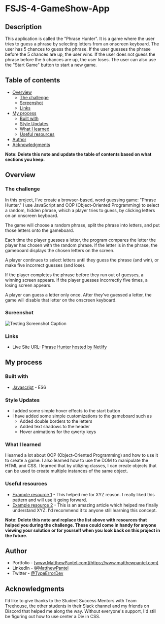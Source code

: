 # FSJS-4-GameShow-App

## Description

This application is called the "Phrase Hunter". It is a game where the user tries to guess a phrase by selecting letters from an onscreen keyboard. The user has 5 chances to guess the phrase. If the user guesses the phrase before the 5 chances are up, the user wins. If the user does not guess the phrase before the 5 chances are up, the user loses. The user can also use the "Start Game" button to start a new game.

## Table of contents

- [Overview](#overview)
  - [The challenge](#the-challenge)
  - [Screenshot](#screenshot)
  - [Links](#links)
- [My process](#my-process)
  - [Built with](#built-with)
  - [Style Updates](#style-updates)
  - [What I learned](#what-i-learned)
  - [Useful resources](#useful-resources)
- [Author](#author)
- [Acknowledgments](#acknowledgments)

**Note: Delete this note and update the table of contents based on what sections you keep.**

## Overview

### The challenge

In this project, I've create a browser-based, word guessing game: "Phrase Hunter." I use JavaScript and OOP (Object-Oriented Programming) to select a random, hidden phrase, which a player tries to guess, by clicking letters on an onscreen keyboard.

The game will choose a random phrase, split the phrase into letters, and put those letters onto the gameboard.

Each time the player guesses a letter, the program compares the letter the player has chosen with the random phrase. If the letter is in the phrase, the gameboard displays the chosen letters on the screen.

A player continues to select letters until they guess the phrase (and win), or make five incorrect guesses (and lose).

If the player completes the phrase before they run out of guesses, a winning screen appears. If the player guesses incorrectly five times, a losing screen appears.

A player can guess a letter only once. After they’ve guessed a letter, the game will disable that letter on the onscreen keyboard.

### Screenshot

![Testing Screenshot Caption](./screenshot.png)

### Links

- Live Site URL: [Phrase Hunter hosted by Netlify](https://your-live-site-url.com)

## My process

### Built with

- [Javascript](https://262.ecma-international.org/13.0/#sec-intro) - ES6

### Style Updates

- I added some simple hover effects to the start button
- I have added some simple customizations to the gameboard such as
  - Added double borders to the letters
  - Added text shadows to the header
  - Hover animations for the qwerty keys

### What I learned

I learned a lot about OOP (Object-Oriented Programming) and how to use it to create a game. I also learned how to use the DOM to manipulate the HTML and CSS. I learned that by utilizing classes, I can create objects that can be used to create multiple instances of the same object.

### Useful resources

- [Example resource 1](https://www.example.com) - This helped me for XYZ reason. I really liked this pattern and will use it going forward.
- [Example resource 2](https://www.example.com) - This is an amazing article which helped me finally understand XYZ. I'd recommend it to anyone still learning this concept.

**Note: Delete this note and replace the list above with resources that helped you during the challenge. These could come in handy for anyone viewing your solution or for yourself when you look back on this project in the future.**

## Author

- Portfolio - [www.MatthewPantel.com](https://www.matthewpantel.com)
- LinkedIn - [@MatthewPantel](https://www.linkedin.com/in/MatthewPantel)
- Twitter - [@TypeErrorDev](https://www.twitter.com/TypeErrorDev)

## Acknowledgments

I'd like to give thanks to the Student Success Mentors with Team Treehouse, the other students in their Slack channel and my friends on Discord that helped me along the way. Without everyone's support, I'd still be figuring out how to use center a Div in CSS.

